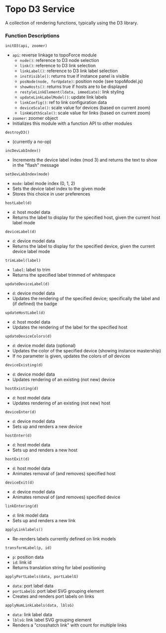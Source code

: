 Topo D3 Service
===============

A collection of rendering functions, typically using the D3 library.


### Function Descriptions

`initD3(api, zoomer)`
* `api`: reverse linkage to topoForce module
  * `node()`: reference to D3 node selection
  * `link()`: reference to D3 link selection
  * `linkLabel()`: reference to D3 link label selection
  * `instVisible()`: returns true if instance panel is visible
  * `posNode(node, forUpdate)`: position node (see topoModel.js) 
  * `showHosts()`: returns true if hosts are to be displayed
  * `restyleLinkElement(ldata, immediate)`: link styling 
  * `updateLinkLabelModel()`: update link labels
  * `linkConfig()`: ref to link configuration data
  * `deviceScale()`: scale value for devices (based on current zoom)
  * `linkWidthScale()`: scale value for links (based on current zoom)
* `zoomer`: zoomer object
* Initializes this module with a function API to other modules

`destroyD3()`
* (currently a no-op)

`incDevLabIndex()`
* Increments the device label index (mod 3) and returns the
  text to show in the "flash" message

`setDevLabIndex(mode)`
* `mode`: label mode index (0, 1, 2)
* Sets the device label index to the given mode
* Stores this choice in user preferences

`hostLabel(d)`
* `d`: host model data
* Returns the label to display for the specified host, given
  the current host label mode

`deviceLabel(d)`
* `d`: device model data
* Returns the label to display for the specified device, given
  the current device label mode

`trimLabel(label)`
* `label`: label to trim
* Returns the specified label trimmed of whitespace

`updateDeviceLabel(d)`
* `d`: device model data
* Updates the rendering of the specified device; specifically
  the label and (if defined) the badge

`updateHostLabel(d)`
* `d`: host model data
* Updates the rendering of the label for the specified host 

`updateDeviceColors(d)`
* `d`: device model data (optional)
* Updates the color of the specified device 
  (showing instance mastership)
* If no parameter is given, updates the colors of _all_ devices

`deviceExisting(d)`
* `d`: device model data
* Updates rendering of an existing (not new) device

`hostExisting(d)`
* `d`: host model data
* Updates rendering of an existing (not new) host

`deviceEnter(d)`
* `d`: device model data
* Sets up and renders a new device

`hostEnter(d)`
* `d`: host model data
* Sets up and renders a new host

`hostExit(d)`
* `d`: host model data
* Animates removal of (and removes) specified host

`deviceExit(d)`
* `d`: device model data
* Animates removal of (and removes) specified device

`linkEntering(d)`
* `d`: link model data
* Sets up and renders a new link

`applyLinklabels()`
* Re-renders labels currently defined on link models

`transformLabel(p, id)`
* `p`: position data
* `id`: link id
* Returns translation string for label positioning

`applyPortLabels(data, portLabelG)`
* `data`: port label data
* `portLabelG`: port label SVG grouping element
* Creates and renders port labels on links

`applyNumLinkLabels(data, lblsG)`
* `data`: link label data
* `lblsG`: link label SVG grouping element
* Renders a "crosshatch link" with count for multiple links
